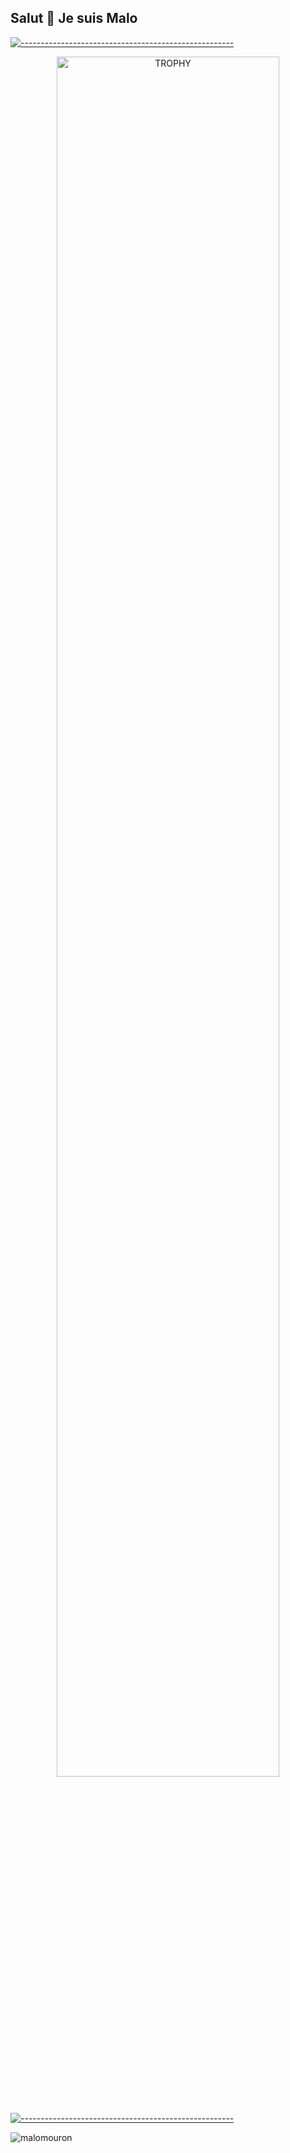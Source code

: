 ## Salut 👋 Je suis Malo

<!--
**malomouron/malomouron** is a ✨ _special_ ✨ repository because its `README.md` (this file) appears on your GitHub profile.

Here are some ideas to get you started:

- 🔭 I’m currently working on ...
- 🌱 I’m currently learning ...
- 👯 I’m looking to collaborate on ...
- 🤔 I’m looking for help with ...
- 💬 Ask me about ...
- 📫 How to reach me: ...
- 😄 Pronouns: ...
- ⚡ Fun fact: ...
-->
[![-----------------------------------------------------](
https://raw.githubusercontent.com/andreasbm/readme/master/assets/lines/aqua.png)](https://github.com/malomouron?tab=repositories)
<div align=center>
      <img align="center" width=84% src="https://github-profile-trophy.vercel.app/?username=malomouron&theme=radical&row=1&column=7&margin-h=15&margin-w=5&no-bg=true" alt="TROPHY" />
</div>

[![-----------------------------------------------------](
https://raw.githubusercontent.com/andreasbm/readme/master/assets/lines/aqua.png)](https://github.com/malomouron?tab=repositories)


<img align="center" src="https://github-readme-stats.vercel.app/api?username=malomouron&show_icons=true&locale=en" alt="malomouron">




